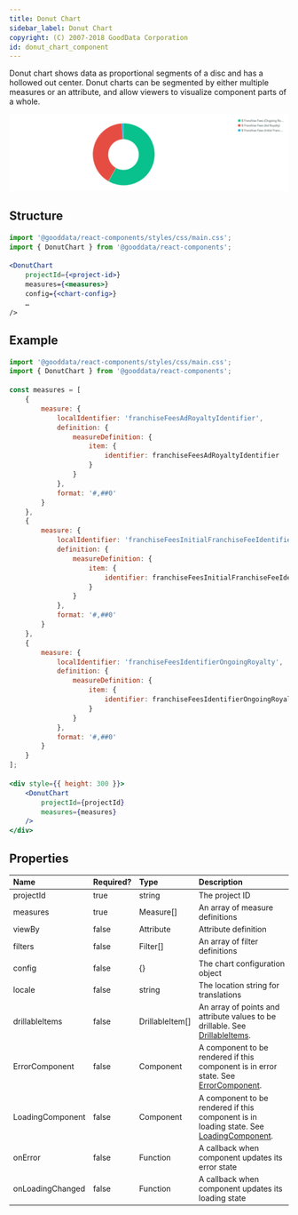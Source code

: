 ```yaml
---
title: Donut Chart
sidebar_label: Donut Chart
copyright: (C) 2007-2018 GoodData Corporation
id: donut_chart_component
---
```


Donut chart shows data as proportional segments of a disc and has a hollowed out center. Donut charts can be segmented by either multiple measures or an attribute, and allow viewers to visualize component parts of a whole.

![Donut Chart Component](assets/donut_chart.png "Donut Chart Component")

## Structure

```jsx
import '@gooddata/react-components/styles/css/main.css';
import { DonutChart } from '@gooddata/react-components';

<DonutChart
    projectId={<project-id>}
    measures={<measures>}
    config={<chart-config>}
    …
/>
```

## Example

```jsx
import '@gooddata/react-components/styles/css/main.css';
import { DonutChart } from '@gooddata/react-components';

const measures = [
    {
        measure: {
            localIdentifier: 'franchiseFeesAdRoyaltyIdentifier',
            definition: {
                measureDefinition: {
                    item: {
                        identifier: franchiseFeesAdRoyaltyIdentifier
                    }
                }
            },
            format: '#,##0'
        }
    },
    {
        measure: {
            localIdentifier: 'franchiseFeesInitialFranchiseFeeIdentifier',
            definition: {
                measureDefinition: {
                    item: {
                        identifier: franchiseFeesInitialFranchiseFeeIdentifier
                    }
                }
            },
            format: '#,##0'
        }
    },
    {
        measure: {
            localIdentifier: 'franchiseFeesIdentifierOngoingRoyalty',
            definition: {
                measureDefinition: {
                    item: {
                        identifier: franchiseFeesIdentifierOngoingRoyalty
                    }
                }
            },
            format: '#,##0'
        }
    }
];

<div style={{ height: 300 }}>
    <DonutChart
        projectId={projectId}
        measures={measures}
    />
</div>
```

## Properties

| Name | Required? | Type | Description |
| :--- | :--- | :--- | :--- |
| projectId | true | string | The project ID |
| measures | true | Measure[] | An array of measure definitions |
| viewBy | false | Attribute | Attribute definition |
| filters | false | Filter[] | An array of filter definitions |
| config | false | {} | The chart configuration object |
| locale | false | string | The location string for translations |
| drillableItems | false | DrillableItem[] | An array of points and attribute values to be drillable. See [DrillableItems](drillable_item.md).|
| ErrorComponent | false | Component | A component to be rendered if this component is in error state. See [ErrorComponent](error_component.md).|
| LoadingComponent | false | Component | A component to be rendered if this component is in loading state. See [LoadingComponent](loading_component.md).|
| onError | false | Function | A callback when component updates its error state |
| onLoadingChanged | false | Function | A callback when component updates its loading state |

<!-- These internals are intentionally undocumented
| afterRender | false | Function | A callback after component is rendered |
| dataSource | false | DataSource class | A class that is used to resolve AFM |
| environment | false | string | An Internal property that changes behaviour in Analytical Designer and KPI Dashboards |
| height | false | number | Height of the component in pixels |
| pushData | false | Function | A callback after AFM is resolved |
-->
